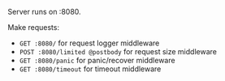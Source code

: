 Server runs on :8080.

Make requests:

* `GET :8080/` for request logger middleware
* `POST :8080/limited @postbody` for request size middleware
* `GET :8080/panic` for panic/recover middleware
* `GET :8080/timeout` for timeout middleware
